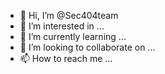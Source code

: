- 👋 Hi, I’m @Sec404team
- 👀 I’m interested in ...
- 🌱 I’m currently learning ...
- 💞️ I’m looking to collaborate on ...
- 📫 How to reach me ...

<!---
Sec404team/Sec404team is a ✨ special ✨ repository because its `README.md` (this file) appears on your GitHub profile.
You can click the Preview link to take a look at your changes.
--->
